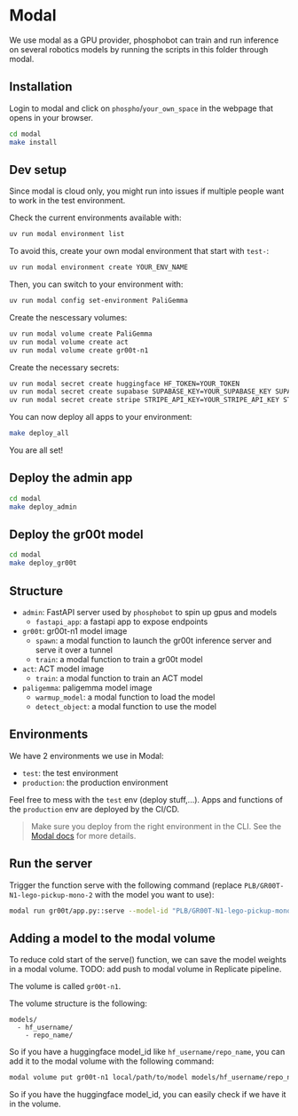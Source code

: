 # Modal

We use modal as a GPU provider, phosphobot can train and run inference on several robotics models by running the scripts in this folder through modal.

## Installation

Login to modal and click on `phospho`/`your_own_space` in the webpage that opens in your browser.

```bash
cd modal
make install
```

## Dev setup

Since modal is cloud only, you might run into issues if multiple people want to work in the test environment.

Check the current environments available with:

```bash
uv run modal environment list
```

To avoid this, create your own modal environment that start with `test-`:

```bash
uv run modal environment create YOUR_ENV_NAME
```

Then, you can switch to your environment with:

```bash
uv run modal config set-environment PaliGemma
```

Create the nescessary volumes:

```bash
uv run modal volume create PaliGemma
uv run modal volume create act
uv run modal volume create gr00t-n1
```

Create the necessary secrets:

```bash
uv run modal secret create huggingface HF_TOKEN=YOUR_TOKEN
uv run modal secret create supabase SUPABASE_KEY=YOUR_SUPABASE_KEY SUPABASE_SERVICE_ROLE_KEY=YOUR_SUPABASE_SERVICE_ROLE_KEY SUPABASE_URL=YOUR_SUPABASE_URL
uv run modal secret create stripe STRIPE_API_KEY=YOUR_STRIPE_API_KEY STRIPE_WEBHOOK_SECRET=YOUR_STRIPE_WEBHOOK_SECRET
```

You can now deploy all apps to your environment:

```bash
make deploy_all
```

You are all set!

## Deploy the admin app

```bash
cd modal
make deploy_admin
```

## Deploy the gr00t model

```bash
cd modal
make deploy_gr00t
```

## Structure

- `admin`: FastAPI server used by `phosphobot` to spin up gpus and models
  - `fastapi_app`: a fastapi app to expose endpoints
- `gr00t`: gr00t-n1 model image
  - `spawn`: a modal function to launch the gr00t inference server and serve it over a tunnel
  - `train`: a modal function to train a gr00t model
- `act`: ACT model image
  - `train`: a modal function to train an ACT model
- `paligemma`: paligemma model image
  - `warmup_model`: a modal function to load the model
  - `detect_object`: a modal function to use the model

## Environments

We have 2 environments we use in Modal:

- `test`: the test environment
- `production`: the production environment

Feel free to mess with the `test` env (deploy stuff,...). Apps and functions of the `production` env are deployed by the CI/CD.

> Make sure you deploy from the right environment in the CLI. See the [Modal docs](https://modal.com/docs/guide/environments) for more details.

## Run the server

Trigger the function serve with the following command (replace `PLB/GR00T-N1-lego-pickup-mono-2` with the model you want to use):

```bash
modal run gr00t/app.py::serve --model-id "PLB/GR00T-N1-lego-pickup-mono-2"
```

## Adding a model to the modal volume

To reduce cold start of the serve() function, we can save the model weights in a modal volume.
TODO: add push to modal volume in Replicate pipeline.

The volume is called `gr00t-n1`.

The volume structure is the following:

```
models/
  - hf_username/
    - repo_name/
```

So if you have a huggingface model_id like `hf_username/repo_name`, you can add it to the modal volume with the following command:

```bash
modal volume put gr00t-n1 local/path/to/model models/hf_username/repo_name
```

So if you have the huggingface model_id, you can easily check if we have it in the volume.
